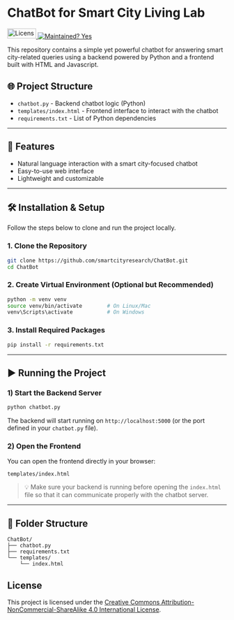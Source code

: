 # ChatBot for Smart City Living Lab 
<a href="https://creativecommons.org/licenses/by-nc-sa/4.0/">
  <img src="https://licensebuttons.net/l/by-nc-sa/4.0/88x31.png" alt="License: CC BY-NC-SA 4.0" width="66" height="23"/>
  <img src="https://img.shields.io/badge/Maintained%3F-yes-green.svg" alt="Maintained? Yes" >
</a> 

This repository contains a simple yet powerful chatbot for answering smart city-related queries using a backend powered by Python and a frontend built with HTML and Javascript.

## 🌐 Project Structure

- `chatbot.py` - Backend chatbot logic (Python)
- `templates/index.html` - Frontend interface to interact with the chatbot
- `requirements.txt` - List of Python dependencies

---

## 🚀 Features

- Natural language interaction with a smart city-focused chatbot
- Easy-to-use web interface
- Lightweight and customizable

---

## 🛠️ Installation & Setup

Follow the steps below to clone and run the project locally.

### 1. Clone the Repository

```bash
git clone https://github.com/smartcityresearch/ChatBot.git
cd ChatBot
```

### 2. Create Virtual Environment (Optional but Recommended)

```bash
python -m venv venv
source venv/bin/activate        # On Linux/Mac
venv\Scripts\activate           # On Windows
```

### 3. Install Required Packages

```bash
pip install -r requirements.txt
```

---

## ▶ Running the Project

### 1) Start the Backend Server

```bash
python chatbot.py
```

The backend will start running on `http://localhost:5000` (or the port defined in your `chatbot.py` file).

### 2) Open the Frontend

You can open the frontend directly in your browser:

```text
templates/index.html
```

> 💡 Make sure your backend is running before opening the `index.html` file so that it can communicate properly with the chatbot server.

---

## 📂 Folder Structure

```
ChatBot/
├── chatbot.py
├── requirements.txt
└── templates/
    └── index.html
```

## License

This project is licensed under the [Creative Commons Attribution-NonCommercial-ShareAlike 4.0 International License](https://creativecommons.org/licenses/by-nc-sa/4.0/).


